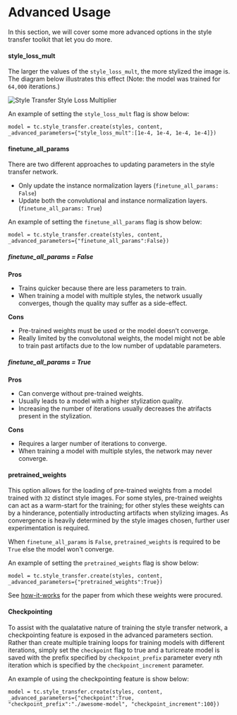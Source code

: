 # Advanced Usage

In this section, we will cover some more advanced options in the style transfer
toolkit that let you do more.

#### style_loss_mult

The larger the values of the `style_loss_mult`, the more stylized the image 
is. The diagram below illustrates this effect (Note: the model was trained for 
`64,000` iterations.)

![Style Transfer Style Loss Multiplier](images/style_loss_mult.png)

An example of setting the `style_loss_mult` flag is show below:

```
model = tc.style_transfer.create(styles, content, _advanced_parameters={"style_loss_mult":[1e-4, 1e-4, 1e-4, 1e-4]})
```

#### finetune_all_params

There are two different approaches to updating parameters in the style transfer 
network.

- Only update the instance normalization layers (`finetune_all_params: False`)
- Update both the convolutional and instance normalization layers. (`finetune_all_params: True`)

An example of setting the `finetune_all_params` flag is show below:

```
model = tc.style_transfer.create(styles, content, _advanced_parameters={"finetune_all_params":False})
```

##### finetune_all_params = False

**Pros**

- Trains quicker because there are less parameters to train.
- When training a model with multiple styles, the network usually converges, though the quality may suffer as a side-effect.

**Cons**

- Pre-trained weights must be used or the model doesn’t converge.
- Really limited by the convolutonal weights, the model might not be able to train past artifacts due to the low number of updatable parameters.

##### finetune_all_params = True

**Pros**

- Can converge without pre-trained weights.
- Usually leads to a model with a higher stylization quality.
- Increasing the number of iterations usually decreases the atrifacts present in the stylization.

**Cons**

- Requires a larger number of iterations to converge.
- When training a model with multiple styles, the network may never converge.

#### pretrained_weights

This option allows for the loading of pre-trained weights from a model trained 
with `32` distinct style images. For some styles, pre-trained weights can act 
as a warm-start for the training; for other styles these weights can by a 
hinderance, potentially introducting artifacts when stylizing images. As 
convergence is heavily determined by the style images chosen, further user 
experimentation is required.


When `finetune_all_params` is `False`, `pretrained_weights` is required to be 
`True` else the model won't converge.

An example of setting the `pretrained_weights` flag is show below:

```
model = tc.style_transfer.create(styles, content, _advanced_parameters={"pretrained_weights":True})
```

See [how-it-works](advanced-usage.md) for the paper from which these weights were procured.

#### Checkpointing

To assist with the qualatative nature of training the style transfer network, a 
checkpointing feature is exposed in the advanced parameters section. Rather than
create multiple training loops for training models with different iterations, 
simply set the `checkpoint` flag to true and a turicreate model is saved with 
the prefix specified by `checkpoint_prefix` parameter every nth iteration which 
is specified by the `checkpoint_increment` parameter.

An example of using the checkpointing feature is show below:

```
model = tc.style_transfer.create(styles, content, _advanced_parameters={"checkpoint":True, "checkpoint_prefix":"./awesome-model", "checkpoint_increment":100})
```